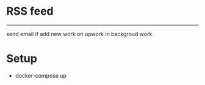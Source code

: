 # RSS feed
---

send email if add new work on upwork in backgroud work

# Setup
  - docker-compose up
